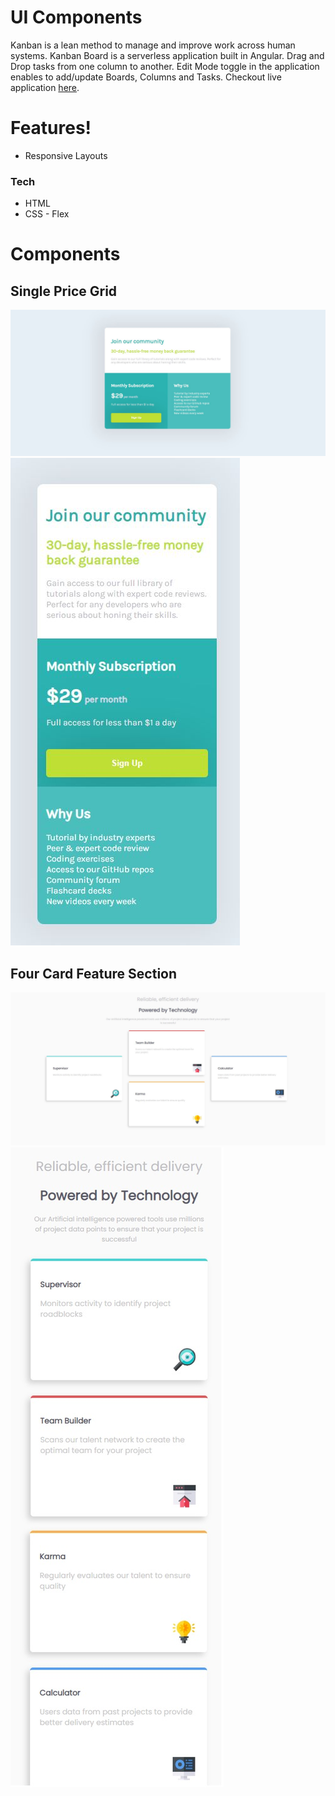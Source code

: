 # UI Components

Kanban is a lean method to manage and improve work across human systems. Kanban Board is a serverless application built in Angular. Drag and Drop tasks from one column to another. Edit Mode toggle in the application enables to add/update Boards, Columns and Tasks. Checkout live application [here](https://sranmanpreet.github.io/kanban_live).

# Features!
  - Responsive Layouts

### Tech

* HTML
* CSS - Flex

# Components

##  Single Price Grid
![Single Price Grid - Desktop View](https://github.com/sranmanpreet/ui-components/blob/master/components/single-price-grid/designs/Desktop_preview.JPG)
![Single Price Grid - Mobile View](https://github.com/sranmanpreet/ui-components/blob/master/components/single-price-grid/designs/Mobile_preview.JPG)

## Four Card Feature Section
![Four Card Feature Section - Desktop View](https://github.com/sranmanpreet/ui-components/blob/master/components/four-card-feature-section/design/Desktop_preview.JPG)
![Four Card Feature Section - Mobile View](https://github.com/sranmanpreet/ui-components/blob/master/components/four-card-feature-section/design/Mobile_preview.jpg)